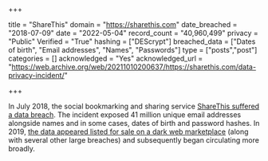 +++

title = "ShareThis"
domain = "https://sharethis.com"
date_breached = "2018-07-09"
date = "2022-05-04"
record_count = "40,960,499"
privacy = "Public"
Verified = "True"
hashing = ["DEScrypt"]
breached_data = ["Dates of birth", "Email addresses", "Names", "Passwords"]
type = ["posts","post"]
categories = []
acknowledged = "Yes"
acknowledged_url = "https://web.archive.org/web/20211010200637/https://sharethis.com/data-privacy-incident/"

+++


In July 2018, the social bookmarking and sharing service <a href="https://www.sharethis.com/data-privacy-incident/" target="_blank" rel="noopener">ShareThis suffered a data breach</a>. The incident exposed 41 million unique email addresses alongside names and in some cases, dates of birth and password hashes. In 2019, <a href="https://www.theregister.co.uk/2019/02/11/620_million_hacked_accounts_dark_web/" target="_blank" rel="noopener">the data appeared listed for sale on a dark web marketplace</a> (along with several other large breaches) and subsequently began circulating more broadly.

